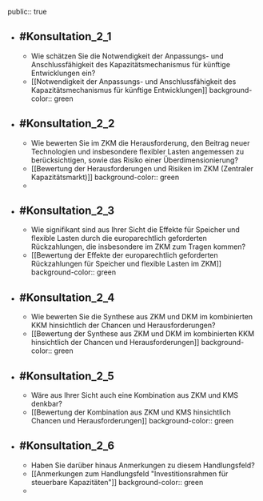 public:: true

- ## #Konsultation_2_1
	- Wie schätzen Sie die Notwendigkeit der Anpassungs- und Anschlussfähigkeit des Kapazitätsmechanismus für künftige Entwicklungen ein?
	- [[Notwendigkeit der Anpassungs- und Anschlussfähigkeit des Kapazitätsmechanismus für künftige Entwicklungen]]
	  background-color:: green
- ## #Konsultation_2_2
	- Wie bewerten Sie im ZKM die Herausforderung, den Beitrag neuer Technologien und insbesondere flexibler Lasten angemessen zu berücksichtigen, sowie das Risiko einer Überdimensionierung?
	- [[Bewertung der Herausforderungen und Risiken im ZKM (Zentraler Kapazitätsmarkt)]]
	  background-color:: green
	-
- ## #Konsultation_2_3
	- Wie signifikant sind aus Ihrer Sicht die Effekte für Speicher und flexible Lasten durch die europarechtlich geforderten Rückzahlungen, die insbesondere im ZKM zum Tragen kommen?
	- [[Bewertung der Effekte der europarechtlich geforderten Rückzahlungen für Speicher und flexible Lasten im ZKM]]
	  background-color:: green
- ## #Konsultation_2_4
	- Wie bewerten Sie die Synthese aus ZKM und DKM im kombinierten KKM hinsichtlich der Chancen und Herausforderungen?
	- [[Bewertung der Synthese aus ZKM und DKM im kombinierten KKM hinsichtlich der Chancen und Herausforderungen]]
	  background-color:: green
- ## #Konsultation_2_5
	- Wäre aus Ihrer Sicht auch eine Kombination aus ZKM und KMS denkbar?
	- [[Bewertung der Kombination aus ZKM und KMS hinsichtlich Chancen und Herausforderungen]]
	  background-color:: green
- ## #Konsultation_2_6
	- Haben Sie darüber hinaus Anmerkungen zu diesem Handlungsfeld?
	- [[Anmerkungen zum Handlungsfeld "Investitionsrahmen für steuerbare Kapazitäten"]]
	  background-color:: green
	-